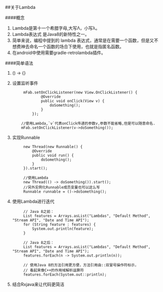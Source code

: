##关于Lambda

####概念
1. Lambda是第十一个希腊字母,大写Λ，小写λ。
2. Lambda表达式 是Java8的新特性之一。
3. 简单来说，编程中提到的 lambda 表达式，通常是在需要一个函数，但是又不想费神去命名一个函数的场合下使用，也就是指匿名函数。
4. 在android中使用需要gradle-retrolambda插件。

####简单语法
1. () -> {}
2. 设置监听事件

			mFab.setOnClickListener(new View.OnClickListener() {
		            @Override
		            public void onClick(View v) {
		                doSomething();
		            }
		        });
		        
		   //使用Lambda,`v`代表onClick传递的参数v,参数不能省略,但是可以随意命名.
		   mFab.setOnClickListener(v->doSomething());

3. 实现Runnable


			new Thread(new Runnable() {
	            @Override
	            public void run() {
	                doSomething();
	            }
	        }).start();
	        
	        //使用Lambda
	        new Thread(() -> doSomething()).start();
	        //另外实例化Runnable成员变量也可以这么写
	        Runnable runnable = ()->doSomething();

4. 使用Lambda进行迭代

			// Java 8之前：
			List features = Arrays.asList("Lambdas", "Default Method", "Stream API", "Date and Time API");
			for (String feature : features) {
			    System.out.println(feature);
			}
			
			// Java 8之后：
			List features = Arrays.asList("Lambdas", "Default Method", "Stream API", "Date and Time API");
			features.forEach(n -> System.out.println(n));
			 
			// 使用Java 8的方法引用更方便，方法引用由::双冒号操作符标示，
			// 看起来像C++的作用域解析运算符
			features.forEach(System.out::println);

5. 结合Rxjava来让代码更简洁

